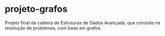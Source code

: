# projeto-grafos
Projeto final da cadeira de Estruturas de Dados Avançada, que consiste na resolução de problemas, com base em grafos.
